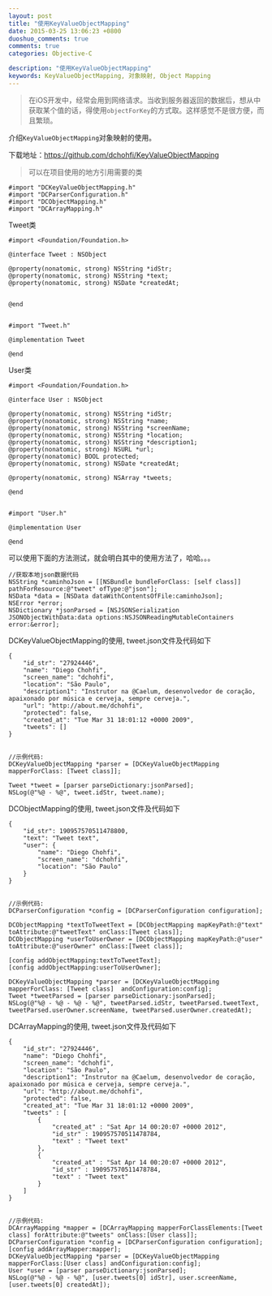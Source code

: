```yaml
---
layout: post
title: "使用KeyValueObjectMapping"
date: 2015-03-25 13:06:23 +0800
duoshuo_comments: true
comments: true
categories: Objective-C

description: "使用KeyValueObjectMapping"
keywords: KeyValueObjectMapping, 对象映射, Object Mapping
---
```


>在iOS开发中，经常会用到网络请求。当收到服务器返回的数据后，想从中获取某个值的话，得使用`objectForKey`的方式取。这样感觉不是很方便，而且繁琐。


介绍`KeyValueObjectMapping`对象映射的使用。

下载地址：https://github.com/dchohfi/KeyValueObjectMapping

<!--more-->


>可以在项目使用的地方引用需要的类

	#import "DCKeyValueObjectMapping.h"
	#import "DCParserConfiguration.h"
	#import "DCObjectMapping.h"
	#import "DCArrayMapping.h"



Tweet类


	#import <Foundation/Foundation.h>

	@interface Tweet : NSObject

	@property(nonatomic, strong) NSString *idStr;
	@property(nonatomic, strong) NSString *text;
	@property(nonatomic, strong) NSDate *createdAt;


	@end


	#import "Tweet.h"

	@implementation Tweet

	@end



User类


	#import <Foundation/Foundation.h>

	@interface User : NSObject

	@property(nonatomic, strong) NSString *idStr;
	@property(nonatomic, strong) NSString *name;
	@property(nonatomic, strong) NSString *screenName;
	@property(nonatomic, strong) NSString *location;
	@property(nonatomic, strong) NSString *description1;
	@property(nonatomic, strong) NSURL *url;
	@property(nonatomic) BOOL protected;
	@property(nonatomic, strong) NSDate *createdAt;

	@property(nonatomic, strong) NSArray *tweets;

	@end


	#import "User.h"

	@implementation User

	@end


可以使用下面的方法测试，就会明白其中的使用方法了，哈哈。。。

	//获取本地json数据代码
	NSString *caminhoJson = [[NSBundle bundleForClass: [self class]] pathForResource:@"tweet" ofType:@"json"];
	NSData *data = [NSData dataWithContentsOfFile:caminhoJson];
	NSError *error;
	NSDictionary *jsonParsed = [NSJSONSerialization JSONObjectWithData:data options:NSJSONReadingMutableContainers error:&error];



DCKeyValueObjectMapping的使用, tweet.json文件及代码如下

	{
	    "id_str": "27924446",
	    "name": "Diego Chohfi",
	    "screen_name": "dchohfi",
	    "location": "São Paulo",
	    "description1": "Instrutor na @Caelum, desenvolvedor de coração, apaixonado por música e cerveja, sempre cerveja.",
	    "url": "http://about.me/dchohfi",
	    "protected": false,
	    "created_at": "Tue Mar 31 18:01:12 +0000 2009",
	    "tweets": []
	}


	//示例代码:
	DCKeyValueObjectMapping *parser = [DCKeyValueObjectMapping mapperForClass: [Tweet class]];

	Tweet *tweet = [parser parseDictionary:jsonParsed];
	NSLog(@"%@ - %@", tweet.idStr, tweet.name);



DCObjectMapping的使用, tweet.json文件及代码如下

	{
	    "id_str": 190957570511478800,
	    "text": "Tweet text",
	    "user": {
	        "name": "Diego Chohfi",
	        "screen_name": "dchohfi",
	        "location": "São Paulo"
	    }
	}


	//示例代码:
	DCParserConfiguration *config = [DCParserConfiguration configuration];

	DCObjectMapping *textToTweetText = [DCObjectMapping mapKeyPath:@"text" toAttribute:@"tweetText" onClass:[Tweet class]];
	DCObjectMapping *userToUserOwner = [DCObjectMapping mapKeyPath:@"user" toAttribute:@"userOwner" onClass:[Tweet class]];

	[config addObjectMapping:textToTweetText];
	[config addObjectMapping:userToUserOwner];

	DCKeyValueObjectMapping *parser = [DCKeyValueObjectMapping mapperForClass: [Tweet class]  andConfiguration:config];
	Tweet *tweetParsed = [parser parseDictionary:jsonParsed];
	NSLog(@"%@ - %@ - %@ - %@", tweetParsed.idStr, tweetParsed.tweetText, tweetParsed.userOwner.screenName, tweetParsed.userOwner.createdAt);


DCArrayMapping的使用, tweet.json文件及代码如下

	{
	    "id_str": "27924446",
	    "name": "Diego Chohfi",
	    "screen_name": "dchohfi",
	    "location": "São Paulo",
	    "description1": "Instrutor na @Caelum, desenvolvedor de coração, apaixonado por música e cerveja, sempre cerveja.",
	    "url": "http://about.me/dchohfi",
	    "protected": false,
	    "created_at": "Tue Mar 31 18:01:12 +0000 2009",
	    "tweets" : [
	        {
		        "created_at" : "Sat Apr 14 00:20:07 +0000 2012",
		        "id_str" : 190957570511478784,
		        "text" : "Tweet text"
	        },
	        {
		        "created_at" : "Sat Apr 14 00:20:07 +0000 2012",
		        "id_str" : 190957570511478784,
		        "text" : "Tweet text"
	        }
	    ]
	}


	//示例代码:
	DCArrayMapping *mapper = [DCArrayMapping mapperForClassElements:[Tweet class] forAttribute:@"tweets" onClass:[User class]];
	DCParserConfiguration *config = [DCParserConfiguration configuration];
	[config addArrayMapper:mapper];
	DCKeyValueObjectMapping *parser = [DCKeyValueObjectMapping mapperForClass:[User class] andConfiguration:config];
	User *user = [parser parseDictionary:jsonParsed];
	NSLog(@"%@ - %@ - %@", [user.tweets[0] idStr], user.screenName, [user.tweets[0] createdAt]);




